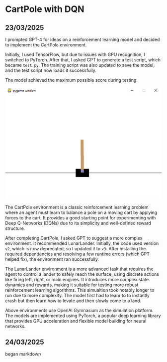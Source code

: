 # CartPole with DQN

## 23/03/2025

I prompted GPT-4 for ideas on a reinforcement learning model and decided to implement the CartPole environment.

Initially, I used TensorFlow, but due to issues with GPU recognition, I switched to PyTorch. After that, I asked GPT to generate a test script, which became `test.py`. The training script was also updated to save the model, and the test script now loads it successfully.

The model achieved the maximum possible score during testing.

![alt text](CartPole/image.png)

The CartPole environment is a classic reinforcement learning problem where an agent must learn to balance a pole on a moving cart by applying forces to the cart. It provides a good starting point for experimenting with Deep Q-Networks (DQNs) due to its simplicity and well-defined reward structure.

After completing CartPole, I asked GPT to suggest a more complex environment. It recommended LunarLander. Initially, the code used version `v2`, which is now deprecated, so I updated it to `v3`. After installing the required dependencies and resolving a few runtime errors (which GPT helped fix), the environment ran successfully.

The LunarLander environment is a more advanced task that requires the agent to control a lander to safely reach the surface, using discrete actions like firing left, right, or main engines. It introduces more complex state dynamics and rewards, making it suitable for testing more robust reinforcement learning algorithms. This simualtion took notably longer to run due to more complexity. The model first had to leanr to to instantly crash but then learn how to levate and then slowly come to a land.

Above environments use OpenAI Gymnasium as the simulation platform. The models are implemented using PyTorch, a popular deep learning library that provides GPU acceleration and flexible model building for neural networks.

## 24/03/2025

began markdown



